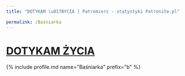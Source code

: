 ```yaml
---
title: "DOTYKAM \u017BYCIA | Patromierz - statystyki Patronite.pl"

permalink: /Baśniarka
---
```


# [DOTYKAM ŻYCIA](https://patronite.pl/Baśniarka)

{% include profile.md name="Baśniarka" prefix="b" %}
